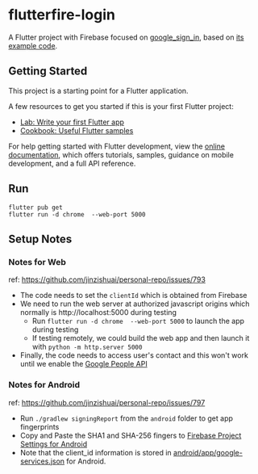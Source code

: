 # flutterfire-login

A Flutter project with Firebase focused on [google_sign_in](https://github.com/flutter/packages/tree/main/packages/google_sign_in), based on [its example code](https://github.com/flutter/packages/tree/main/packages/google_sign_in/google_sign_in/example).

## Getting Started

This project is a starting point for a Flutter application.

A few resources to get you started if this is your first Flutter project:

- [Lab: Write your first Flutter app](https://docs.flutter.dev/get-started/codelab)
- [Cookbook: Useful Flutter samples](https://docs.flutter.dev/cookbook)

For help getting started with Flutter development, view the
[online documentation](https://docs.flutter.dev/), which offers tutorials,
samples, guidance on mobile development, and a full API reference.

## Run

```
flutter pub get
flutter run -d chrome  --web-port 5000
```

## Setup Notes

### Notes for Web 

ref: https://github.com/jinzishuai/personal-repo/issues/793

- The code needs to set the `clientId` which is obtained from Firebase
- We need to run the web server at authorized javascript origins which normally is  http://localhost:5000 during testing
  - Run `flutter run -d chrome  --web-port 5000` to launch the app during testing
  - If testing remotely, we could build the web app and then launch it with `python -m http.server 5000`
- Finally, the code needs to access user's contact and this won't work until we enable the [Google People API](https://console.developers.google.com/apis/api/people.googleapis.com/overview?project=839148412972) 


### Notes for Android

ref: https://github.com/jinzishuai/personal-repo/issues/797

- Run `./gradlew signingReport` from the `android` folder to get app fingerprints
- Copy and Paste the SHA1 and SHA-256 fingers to [Firebase Project Settings for Android](https://console.firebase.google.com/project/flutterfire-3d3b0/settings/general/android:com.example.googlelogin)
- Note that the client_id information is stored in [android/app/google-services.json](android/app/google-services.json) for Android.
